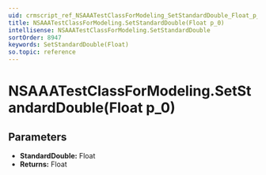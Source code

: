 ```yaml
---
uid: crmscript_ref_NSAAATestClassForModeling_SetStandardDouble_Float_p_0
title: NSAAATestClassForModeling.SetStandardDouble(Float p_0)
intellisense: NSAAATestClassForModeling.SetStandardDouble
sortOrder: 8947
keywords: SetStandardDouble(Float)
so.topic: reference
---
```


# NSAAATestClassForModeling.SetStandardDouble(Float p_0)

## Parameters

* **StandardDouble:** Float
* **Returns:** Float


